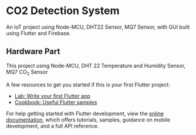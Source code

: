 # CO2 Detection System

An IoT project using Node-MCU, DHT22 Sensor, MQ7 Sensor, with GUI built using Flutter and Firebase.

## Hardware Part

This project using Node-MCU, DHT 22 Temperature and Humidity Sensor, MQ7 CO$_2$ Sensor

A few resources to get you started if this is your first Flutter project:

- [Lab: Write your first Flutter app](https://docs.flutter.dev/get-started/codelab)
- [Cookbook: Useful Flutter samples](https://docs.flutter.dev/cookbook)

For help getting started with Flutter development, view the
[online documentation](https://docs.flutter.dev/), which offers tutorials,
samples, guidance on mobile development, and a full API reference.
